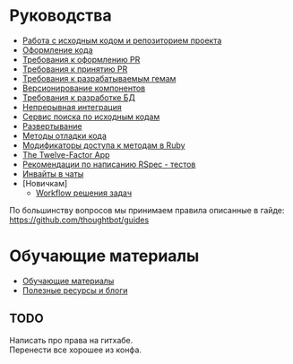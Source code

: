 # Руководства

- [Работа с исходным кодом и репозиторием проекта](https://github.com/abak-press/guides/tree/master/abak-flow)
- [Оформление кода](https://github.com/abak-press/guides/tree/master/style)
- [Требования к оформлению PR](https://github.com/abak-press/guides/tree/master/code-review#Требования-к-оформлению-pr)
- [Требования к принятию PR](https://github.com/abak-press/guides/tree/master/code-review#Требования-к-принятию-pr)
- [Требования к разрабатываемым гемам](https://github.com/abak-press/guides/tree/master/gems)
- [Версионирование компонентов](https://github.com/abak-press/guides/tree/master/versioning)
- [Требования к разработке БД](https://github.com/abak-press/guides/blob/master/database/README.md#Требования-к-разработке-БД)
- [Непрерывная интеграция](https://github.com/abak-press/guides/tree/master/ci)
- [Сервис поиска по исходным кодам](https://github.com/abak-press/guides/tree/master/services#Сервис-поиска-по-исходным-кодам)
- [Развертывание](https://github.com/abak-press/guides/tree/master/services#Развертывание)
- [Методы отладки кода](https://github.com/abak-press/guides/blob/master/best-practices/debug/README.md#Методы-отладки-кода)
- [Модификаторы доступа к методам в Ruby](http://mikepackdev.com/blog_posts/43-don-t-use-protected-methods-in-ruby)
- [The Twelve-Factor App](http://12factor.net/ru/)
- [Рекомендации по написанию RSpec - тестов](http://betterspecs.org/ru/)
- [Инвайты в чаты](https://conf.railsc.ru/pages/viewpage.action?pageId=27755101)
- [Новичкам]
  - [Workflow решения задач](https://github.com/abak-press/guides/blob/master/docs/starter-kit/01-task-workflow.md)

По большинству вопросов мы принимаем правила описанные в гайде:
https://github.com/thoughtbot/guides

# Обучающие материалы
- [Обучающие материалы](https://github.com/abak-press/guides/blob/master/docs/materials.md)  
- [Полезные ресурсы и блоги](https://github.com/abak-press/guides/blob/master/docs/blogs.md)  

## TODO
Написать про права на гитхабе.  
Перенести все хорошее из конфа.

